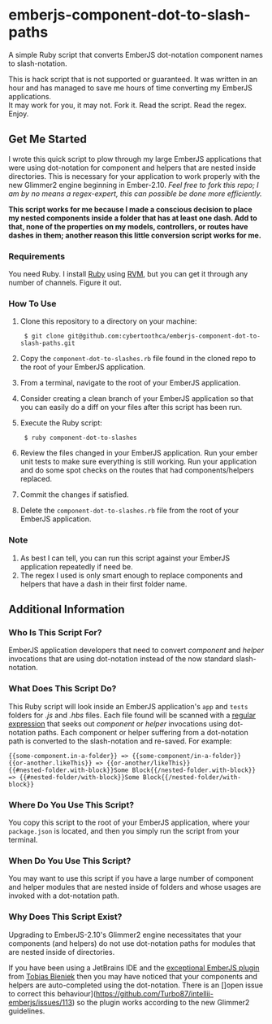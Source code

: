 # emberjs-component-dot-to-slash-paths
A simple Ruby script that converts EmberJS dot-notation component names to slash-notation.

This is hack script that is not supported or guaranteed.  It was written in an hour
and has managed to save me hours of time converting my EmberJS applications.  
It may work for you, it may not.  Fork it.  Read the script.  Read the regex.
Enjoy.

## Get Me Started

I wrote this quick script to plow through my large EmberJS applications that were
using dot-notation for component and helpers that are nested inside directories.
This is necessary for your application to work properly with the new Glimmer2
engine beginning in Ember-2.10.  _Feel free to fork this repo; I am by no means a
regex-expert, this can possible be done more efficiently._

**This script works for me because I made a conscious decision to place my nested
components inside a folder that has at least one dash.  Add to that, none of the
properties on my models, controllers, or routes have dashes in them; another
reason this little conversion script works for me.**

### Requirements

You need Ruby.  I install [Ruby](https://www.ruby-lang.org/en/downloads/) 
using [RVM](https://rvm.io/), but you can get it through any number of 
channels.  Figure it out.

### How To Use

1. Clone this repository to a directory on your machine:

        $ git clone git@github.com:cybertoothca/emberjs-component-dot-to-slash-paths.git

1. Copy the `component-dot-to-slashes.rb` file found in the cloned repo
to the root of your EmberJS application.
1. From a terminal, navigate to the root of your EmberJS application.
1. Consider creating a clean branch of your EmberJS application so that you
can easily do a diff on your files after this script has been run.
1. Execute the Ruby script:

        $ ruby component-dot-to-slashes

1. Review the files changed in your EmberJS application.  Run your ember unit
tests to make sure everything is still working.  Run your application and do
some spot checks on the routes that had components/helpers replaced.
1. Commit the changes if satisfied.
1. Delete the `component-dot-to-slashes.rb` file from the root of your EmberJS
application.

### Note

1. As best I can tell, you can run this script against your EmberJS application
repeatedly if need be.
1. The regex I used is only smart enough to replace components and helpers
that have a dash in their first folder name. 

## Additional Information

### Who Is This Script For?

EmberJS application developers that need to convert _component_ and _helper_
invocations that are using dot-notation instead of the now standard 
slash-notation.

### What Does This Script Do?

This Ruby script will look inside an EmberJS application's `app` 
and `tests` folders for _.js_ and _.hbs_ files.  Each file found 
will be scanned with a [regular expression](https://regex101.com/r/KaPP9l/8) 
that seeks out _component_ or _helper_ invocations using dot-notation 
paths.  Each component or helper suffering from a dot-notation 
path is converted to the slash-notation and re-saved.  For example:

    {{some-component.in-a-folder}} => {{some-component/in-a-folder}}
    {{or-another.likeThis}} => {{or-another/likeThis}}
    {{#nested-folder.with-block}}Some Block{{/nested-folder.with-block}} => {{#nested-folder/with-block}}Some Block{{/nested-folder/with-block}}

### Where Do You Use This Script?

You copy this script to the root of your EmberJS application, where your
`package.json` is located, and then you simply run the script from your
terminal.

### When Do You Use This Script?

You may want to use this script if you have a large number of component 
and helper modules that are nested inside of folders and whose usages 
are invoked with a dot-notation path.


### Why Does This Script Exist?

Upgrading to EmberJS-2.10's Glimmer2 engine necessitates that your components
(and helpers) do not use dot-notation paths for modules that are nested inside
of directories.

If you have been using a JetBrains IDE and the [exceptional 
EmberJS plugin](https://plugins.jetbrains.com/idea/plugin/8049-ember-js) from 
[Tobias Bieniek](https://github.com/turbo87/) then you may have noticed that
your components and helpers are auto-completed using the dot-notation.  There
is an []open issue to correct this behaviour](https://github.com/Turbo87/intellij-emberjs/issues/113) 
so the plugin works according to the new Glimmer2 guidelines.
